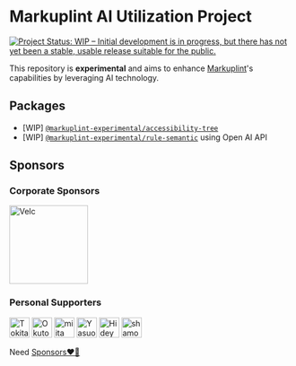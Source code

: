 # Markuplint AI Utilization Project

[![Project Status: WIP – Initial development is in progress, but there has not yet been a stable, usable release suitable for the public.](https://www.repostatus.org/badges/latest/wip.svg)](https://www.repostatus.org/#wip)

This repository is **experimental** and aims to enhance [Markuplint](https://markuplint.dev)'s capabilities by leveraging AI technology.

## Packages

- [WIP] [`@markuplint-experimental/accessibility-tree`](./packages/@markuplint-experimental/accessibility-tree/)
- [WIP] [`@markuplint-experimental/rule-semantic`](./packages/@markuplint-experimental/rule-semantic/) using Open AI API

## Sponsors

### Corporate Sponsors

[<img width="140" src="https://avatars.githubusercontent.com/u/1551649" alt="Velc" />](https://www.velc.co.jp/)

### Personal Supporters

[<img width="36" src="https://avatars.githubusercontent.com/u/91733847" alt="Tokitake" />](https://github.com/Tokitake)
[<img width="36" src="https://avatars.githubusercontent.com/u/1996642" alt="Okuto Oyama" />](https://github.com/yamanoku)
[<img width="36" src="https://avatars.githubusercontent.com/u/6581173" alt="miita" />](https://github.com/mikimhk)
[<img width="36" src="https://avatars.githubusercontent.com/u/111797" alt="Yasuo Fukuda" />](https://github.com/sigwyg)
[<img width="36" src="https://avatars.githubusercontent.com/u/802921" alt="Hideyuki Saito" />](https://github.com/hideyukisaito)
[<img width="36" src="https://avatars.githubusercontent.com/u/91047157" alt="shamokit" />](https://github.com/shamokit)

Need [Sponsors❤️‍🔥](https://github.com/sponsors/markuplint)
